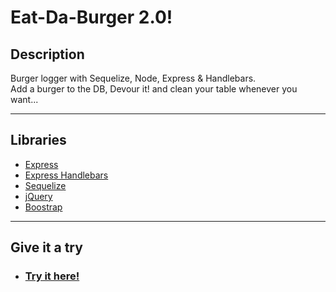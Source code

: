 # **Eat-Da-Burger 2.0!**

## Description  
Burger logger with Sequelize, Node, Express & Handlebars.<br/>
Add a burger to the DB, Devour it! and clean your table whenever you want...
***

## Libraries
   * [Express](https://www.npmjs.com/package/express)
   * [Express Handlebars](https://www.npmjs.com/package/express-handlebars)
   * [Sequelize](https://www.npmjs.com/package/sequelize)
   * [jQuery](https://jquery.com/)
   * [Boostrap](https://getbootstrap.com/)

***
## **Give it a try**
* ### [Try it here!](https://fevl-burger.herokuapp.com/)
